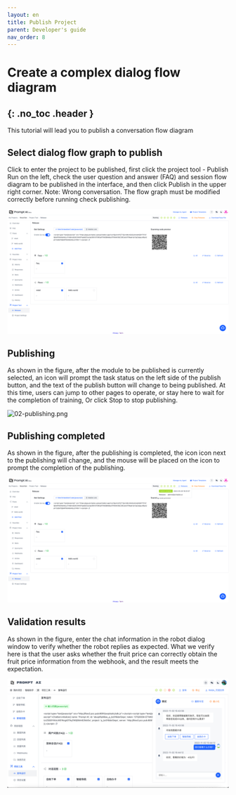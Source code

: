 ```yaml
---
layout: en
title: Publish Project
parent: Developer's guide
nav_order: 8
---
```


# Create a complex dialog flow diagram
{: .no_toc .header }
---

This tutorial will lead you to publish a conversation flow diagram

## Select dialog flow graph to publish

Click to enter the project to be published, first click the project tool - Publish Run on the left, check the user question and answer (FAQ) and session flow diagram to be published in the interface, and then click Publish in the upper right corner. Note: Wrong conversation.
The flow graph must be modified correctly before running check publishing.

![01-publish.png](/assets/images/tutorial/flow/publish/publish1.png)

## Publishing

As shown in the figure, after the module to be published is currently selected, an icon will prompt the task status on the left side of the publish button, and the text of the publish button will change to being published. At this time, users can jump to other pages to operate, or stay here to wait for the completion of training,
Or click Stop to stop publishing.

![02-publishing.png](/assets/images/tutorial/flow/publish/publish2.png)

## Publishing completed

As shown in the figure, after the publishing is completed, the icon icon next to the publishing will change, and the mouse will be placed on the icon to prompt the completion of the publishing.

![03-publish-success.png](/assets/images/tutorial/flow/publish/publish3.png)

## Validation results

As shown in the figure, enter the chat information in the robot dialog window to verify whether the robot replies as expected.
What we verify here is that the user asks whether the fruit price can correctly obtain the fruit price information from the webhook, and the result meets the expectation.

![04-publish-confirm](/assets/images/tutorial/flow/publish/04-publish-confirm.png)
